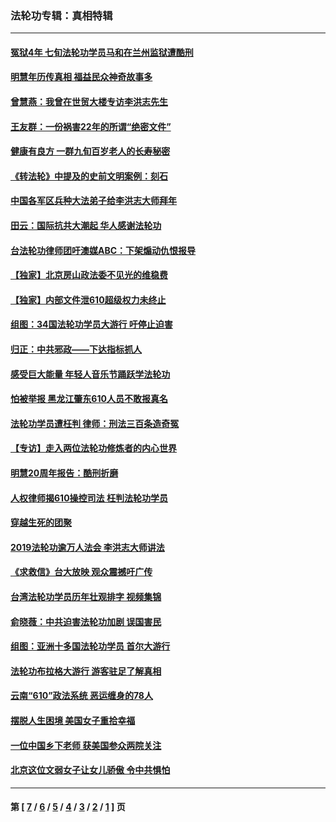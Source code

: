 ### 法轮功专辑：真相特辑
---
#### [冤狱4年 七旬法轮功学员马和在兰州监狱遭酷刑](../../pages/nf4389/n13304688.md?10190430) 
#### [明慧年历传真相 福益民众神奇故事多](../../pages/nf4389/n13294545.md?10190430) 
#### [曾慧燕：我曾在世贸大楼专访李洪志先生](../../pages/nf4389/n12898729.md?10190430) 
#### [王友群：一份祸害22年的所谓“绝密文件”](../../pages/nf4389/n12871750.md?10190430) 
#### [健康有良方 一群九旬百岁老人的长寿秘密](../../pages/nf4389/n12847475.md?10190430) 
#### [《转法轮》中提及的史前文明案例：刻石](../../pages/nf4389/n12758577.md?10190430) 
#### [中国各军区兵种大法弟子给李洪志大师拜年](../../pages/nf4389/n12750047.md?10190430) 
#### [田云：国际抗共大潮起 华人感谢法轮功](../../pages/nf4389/n12357708.md?10190430) 
#### [台法轮功律师团吁澳媒ABC：下架煽动仇恨报导](../../pages/nf4389/n12279917.md?10190430) 
#### [【独家】北京房山政法委不见光的维稳费](../../pages/nf4389/n12031979.md?10190430) 
#### [【独家】内部文件泄610超级权力未终止](../../pages/nf4389/n12023895.md?10190430) 
#### [组图：34国法轮功学员大游行 吁停止迫害](../../pages/nf4389/n11492658.md?10190430) 
#### [归正：中共邪政——下达指标抓人](../../pages/nf4389/n11474770.md?10190430) 
#### [感受巨大能量 年轻人音乐节踊跃学法轮功](../../pages/nf4389/n11441981.md?10190430) 
#### [怕被举报 黑龙江肇东610人员不敢报真名](../../pages/nf4389/n11436499.md?10190430) 
#### [法轮功学员遭枉判 律师：刑法三百条造奇冤](../../pages/nf4389/n11433943.md?10190430) 
#### [【专访】走入两位法轮功修炼者的内心世界](../../pages/nf4389/n11415623.md?10190430) 
#### [明慧20周年报告：酷刑折磨](../../pages/nf4389/n11387954.md?10190430) 
#### [人权律师揭610操控司法 枉判法轮功学员](../../pages/nf4389/n11313370.md?10190430) 
#### [穿越生死的团聚](../../pages/nf4389/n11258922.md?10190430) 
#### [2019法轮功逾万人法会 李洪志大师讲法](../../pages/nf4389/n11265303.md?10190430) 
#### [《求救信》台大放映 观众震撼吁广传](../../pages/nf4389/n10922251.md?10190430) 
#### [台湾法轮功学员历年壮观排字 视频集锦](../../pages/nf4389/n10878789.md?10190430) 
#### [俞晓薇：中共迫害法轮功加剧 误国害民](../../pages/nf4389/n10859260.md?10190430) 
#### [组图：亚洲十多国法轮功学员 首尔大游行](../../pages/nf4389/n10781149.md?10190430) 
#### [法轮功布拉格大游行 游客驻足了解真相](../../pages/nf4389/n10749360.md?10190430) 
#### [云南“610”政法系统 恶运缠身的78人](../../pages/nf4389/n10747534.md?10190430) 
#### [摆脱人生困境 美国女子重拾幸福](../../pages/nf4389/n10688678.md?10190430) 
#### [一位中国乡下老师 获美国参众两院关注](../../pages/nf4389/n10683927.md?10190430) 
#### [北京这位文弱女子让女儿骄傲 令中共惧怕](../../pages/nf4389/n10668341.md?10190430) 

---
#### 第 [ [7](./7.md?10190430) / [6](./6.md?10190430) / [5](./5.md?10190430) / [4](./4.md?10190430) / [3](./3.md?10190430) / [2](./2.md?10190430) / [1](./1.md?10190430) ] 页
